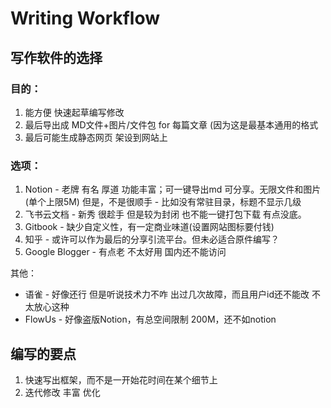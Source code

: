 
# Writing Workflow

## 写作软件的选择

### 目的：
1. 能方便 快速起草编写修改
2. 最后导出成 MD文件+图片/文件包 for 每篇文章 (因为这是最基本通用的格式
3. 最后可能生成静态网页 架设到网站上

### 选项：
1. Notion - 老牌 有名 厚道 功能丰富；可一键导出md 可分享。无限文件和图片 (单个上限5M)
   但是，不是很顺手 - 比如没有常驻目录，标题不显示几级
2. 飞书云文档 - 新秀 很趁手 但是较为封闭 也不能一键打包下载 有点没底。
3. Gitbook - 缺少自定义性，有一定商业味道(设置网站图标要付钱)
4. 知乎 - 或许可以作为最后的分享引流平台。但未必适合原件编写？
5. Google Blogger - 有点老 不太好用 国内还不能访问


其他： 
- 语雀 - 好像还行 但是听说技术力不咋 出过几次故障，而且用户id还不能改 不太放心这种
- FlowUs - 好像盗版Notion，有总空间限制 200M，还不如notion


## 编写的要点

1. 快速写出框架，而不是一开始花时间在某个细节上
2. 迭代修改 丰富 优化